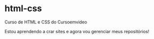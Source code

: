 # html-css
 Curso de HTML e CSS do Cursoemvideo

Estou aprendendo a crar sites e agora vou gerenciar meus repositórios!